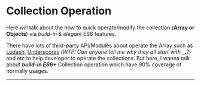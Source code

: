 # Collection Operation

Here will talk about the how to quick operate/modify the collection (__Array or Objects__) via _build-in_ & _elegant_ ES6 features. 

There have lots of third-party API/Modules about operate the Array such as [Lodash](https://lodash.com), [Underscores](http://underscorejs.org) _(WTF! Can anyone tell me why they all start with_ __\_.__?) and etc to help developer to operate the collections. But here, I  wanna talk about ___build-in ES6+___ Collection operation which have 90% coverage of normally usages.

---




